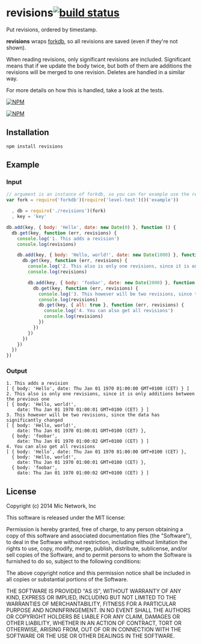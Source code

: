 # revisions[![build status](https://secure.travis-ci.org/micnews/revisions.svg)](http://travis-ci.org/micnews/revisions)

Put revisions, ordered by timestamp.

__revisions__ wraps [forkdb](https://github.com/substack/forkdb), so all revisions are saved (even if they're not shown).

When reading revisions, only significant revisions are included. Significant means that if we update the body twice, but both of them are additions the revisions will be merged to one revision. Deletes are handled in a similar way.

For more details on how this is handled, take a look at the tests.

[![NPM](https://nodei.co/npm/revisions.png?downloads&stars)](https://nodei.co/npm/revisions/)

[![NPM](https://nodei.co/npm-dl/revisions.png)](https://nodei.co/npm/revisions/)

## Installation

```
npm install revisions
```

## Example

### Input

```javascript
// argument is an instance of forkdb, so you can for example use the replication from fork
var fork = require('forkdb')(require('level-test')()('example'))

  , db = require('./revisions')(fork)
  , key = 'key'

db.add(key, { body: 'Hello', date: new Date(0) }, function () {
  db.get(key, function (err, revisions) {
    console.log('1. This adds a revision')
    console.log(revisions)

    db.add(key, { body: 'Hello, world!', date: new Date(1000) }, function () {
      db.get(key, function (err, revisions) {
        console.log('2. This also is only one revisions, since it is only additions between the previous one')
        console.log(revisions)

        db.add(key, { body: 'foobar', date: new Date(2000) }, function () {
          db.get(key, function (err, revisions) {
            console.log('3. This however will be two revisions, since the data has significantly changed')
            console.log(revisions)
            db.get(key, { all: true }, function (err, revisions) {
              console.log('4. You can also get all revisions')
              console.log(revisions)
            })
          })
        })
      })
    })
  })
})
```

### Output

```
1. This adds a revision
[ { body: 'Hello', date: Thu Jan 01 1970 01:00:00 GMT+0100 (CET) } ]
2. This also is only one revisions, since it is only additions between the previous one
[ { body: 'Hello, world!',
    date: Thu Jan 01 1970 01:00:01 GMT+0100 (CET) } ]
3. This however will be two revisions, since the data has significantly changed
[ { body: 'Hello, world!',
    date: Thu Jan 01 1970 01:00:01 GMT+0100 (CET) },
  { body: 'foobar',
    date: Thu Jan 01 1970 01:00:02 GMT+0100 (CET) } ]
4. You can also get all revisions
[ { body: 'Hello', date: Thu Jan 01 1970 01:00:00 GMT+0100 (CET) },
  { body: 'Hello, world!',
    date: Thu Jan 01 1970 01:00:01 GMT+0100 (CET) },
  { body: 'foobar',
    date: Thu Jan 01 1970 01:00:02 GMT+0100 (CET) } ]
```

## License

Copyright (c) 2014 Mic Network, Inc

This software is released under the MIT license:

Permission is hereby granted, free of charge, to any person obtaining a copy
of this software and associated documentation files (the "Software"), to deal
in the Software without restriction, including without limitation the rights
to use, copy, modify, merge, publish, distribute, sublicense, and/or sell
copies of the Software, and to permit persons to whom the Software is
furnished to do so, subject to the following conditions:

The above copyright notice and this permission notice shall be included in
all copies or substantial portions of the Software.

THE SOFTWARE IS PROVIDED "AS IS", WITHOUT WARRANTY OF ANY KIND, EXPRESS OR
IMPLIED, INCLUDING BUT NOT LIMITED TO THE WARRANTIES OF MERCHANTABILITY,
FITNESS FOR A PARTICULAR PURPOSE AND NONINFRINGEMENT. IN NO EVENT SHALL THE
AUTHORS OR COPYRIGHT HOLDERS BE LIABLE FOR ANY CLAIM, DAMAGES OR OTHER
LIABILITY, WHETHER IN AN ACTION OF CONTRACT, TORT OR OTHERWISE, ARISING FROM,
OUT OF OR IN CONNECTION WITH THE SOFTWARE OR THE USE OR OTHER DEALINGS IN
THE SOFTWARE.
